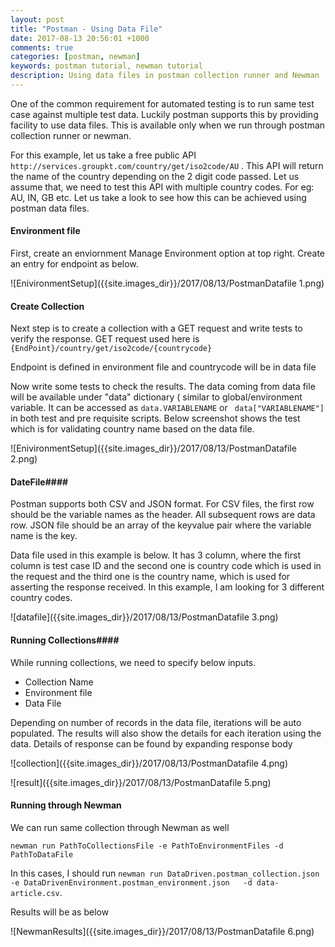 ```yaml
---
layout: post
title: "Postman - Using Data File"
date: 2017-08-13 20:56:01 +1000
comments: true
categories: [postman, newman]
keywords: postman tutorial, newman tutorial
description: Using data files in postman collection runner and Newman
---
```


One of the common requirement for automated testing is to run same test case against multiple test data. Luckily postman supports this by providing facility to use data files. This is available only when we run through postman collection runner or newman. 


For this example, let us take a free public API `http://services.groupkt.com/country/get/iso2code/AU` . This API will return the name of the country depending on the 2 digit code passed. Let us assume that, we need to test this API with multiple country codes. For eg: AU, IN, GB etc.  Let us take a look to see how this can be achieved using postman data files. 

#### Environment file ####
First, create an enviornment Manage Environment option at top right. Create an entry for endpoint as below.

![EnivironmentSetup]({{site.images_dir}}/2017/08/13/PostmanDatafile 1.png)

#### Create Collection ####
Next step is to create a collection with a GET request and write tests to verify the response. GET request used here is `{EndPoint}/country/get/iso2code/{countrycode}`

Endpoint is defined in environment file and countrycode will be in data file

Now write some tests to check the results. The data coming from data file will be available under "data" dictionary  ( similar to global/environment variable. It can be accessed as `data.VARIABLENAME` or ` data["VARIABLENAME"]` in both test and pre requisite scripts. Below screenshot shows the test which is for validating country name based on the data file.

![EnivironmentSetup]({{site.images_dir}}/2017/08/13/PostmanDatafile 2.png)

#### DateFile####
Postman supports both CSV and JSON format. For CSV files, the first row should be the variable names as the header. All subsequent rows are data row. JSON file should be an array of the keyvalue pair where the variable name is the key. 

Data file used in this example is below. It has 3 column, where the first column is test case ID and the second one is country code which is used in the request and the third one is the country name, which is used for asserting the response received. In this example, I am looking for 3 different country codes.

![datafile]({{site.images_dir}}/2017/08/13/PostmanDatafile 3.png)


#### Running Collections####

While running collections, we need to specify below inputs.

* Collection Name
* Environment file
* Data File

Depending on number of records in the data file, iterations will be auto populated. The results will also show the details for each iteration using the data. Details of response can be found by expanding response body

![collection]({{site.images_dir}}/2017/08/13/PostmanDatafile 4.png)

![result]({{site.images_dir}}/2017/08/13/PostmanDatafile 5.png)


#### Running through Newman ####

We can run same collection through Newman as well

```
newman run PathToCollectionsFile -e PathToEnvironmentFiles -d PathToDataFile

```
In this cases, I should run `newman run DataDriven.postman_collection.json -e DataDrivenEnvironment.postman_environment.json   -d data-article.csv`.

Results will be as below

![NewmanResults]({{site.images_dir}}/2017/08/13/PostmanDatafile 6.png)